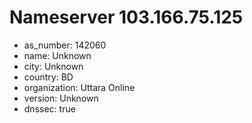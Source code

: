 # Nameserver 103.166.75.125

* as_number: 142060
* name: Unknown
* city: Unknown
* country: BD
* organization: Uttara Online
* version: Unknown
* dnssec: true
